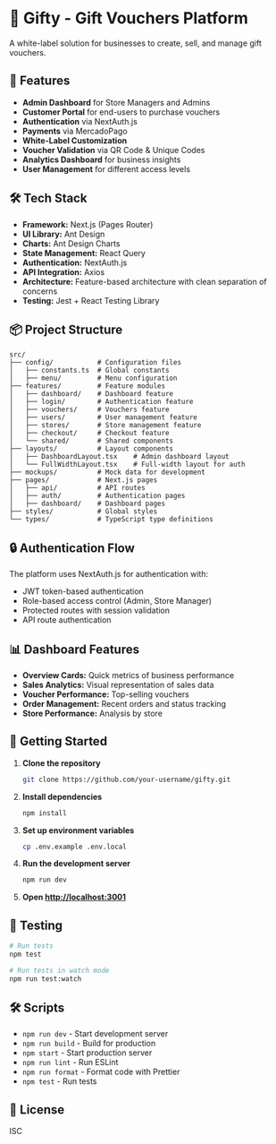 # 🎁 Gifty - Gift Vouchers Platform

A white-label solution for businesses to create, sell, and manage gift vouchers.

## 🚀 Features

- **Admin Dashboard** for Store Managers and Admins
- **Customer Portal** for end-users to purchase vouchers
- **Authentication** via NextAuth.js
- **Payments** via MercadoPago
- **White-Label Customization**
- **Voucher Validation** via QR Code & Unique Codes
- **Analytics Dashboard** for business insights
- **User Management** for different access levels

## 🛠 Tech Stack

- **Framework:** Next.js (Pages Router)
- **UI Library:** Ant Design
- **Charts:** Ant Design Charts
- **State Management:** React Query
- **Authentication:** NextAuth.js
- **API Integration:** Axios
- **Architecture:** Feature-based architecture with clean separation of concerns
- **Testing:** Jest + React Testing Library

## 📦 Project Structure

```
src/
├── config/           # Configuration files
│   ├── constants.ts  # Global constants
│   ├── menu/         # Menu configuration
├── features/         # Feature modules
│   ├── dashboard/    # Dashboard feature
│   ├── login/        # Authentication feature
│   ├── vouchers/     # Vouchers feature
│   ├── users/        # User management feature
│   ├── stores/       # Store management feature
│   ├── checkout/     # Checkout feature
│   └── shared/       # Shared components
├── layouts/          # Layout components
│   ├── DashboardLayout.tsx    # Admin dashboard layout
│   └── FullWidthLayout.tsx    # Full-width layout for auth
├── mockups/          # Mock data for development
├── pages/            # Next.js pages
│   ├── api/          # API routes
│   ├── auth/         # Authentication pages
│   ├── dashboard/    # Dashboard pages
├── styles/           # Global styles
└── types/            # TypeScript type definitions
```

## 🔒 Authentication Flow

The platform uses NextAuth.js for authentication with:

- JWT token-based authentication
- Role-based access control (Admin, Store Manager)
- Protected routes with session validation
- API route authentication

## 📊 Dashboard Features

- **Overview Cards:** Quick metrics of business performance
- **Sales Analytics:** Visual representation of sales data
- **Voucher Performance:** Top-selling vouchers
- **Order Management:** Recent orders and status tracking
- **Store Performance:** Analysis by store

## 🚀 Getting Started

1. **Clone the repository**
   ```bash
   git clone https://github.com/your-username/gifty.git
   ```

2. **Install dependencies**
   ```bash
   npm install
   ```

3. **Set up environment variables**
   ```bash
   cp .env.example .env.local
   ```

4. **Run the development server**
   ```bash
   npm run dev
   ```

5. **Open [http://localhost:3001](http://localhost:3001)**

## 🧪 Testing

```bash
# Run tests
npm test

# Run tests in watch mode
npm run test:watch
```

## 🛠 Scripts

- `npm run dev` - Start development server
- `npm run build` - Build for production
- `npm start` - Start production server
- `npm run lint` - Run ESLint
- `npm run format` - Format code with Prettier
- `npm test` - Run tests

## 📝 License

ISC